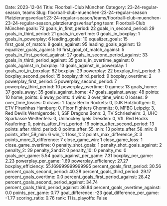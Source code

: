 Date: 2023-12-04
Title: Floorball-Club München
Category: 23-24-regular-season, teams
Slug: floorball-club-muenchen-23-24-regular-season
Platzierungsverlauf:23-24-regular-season/teams/floorball-club-muenchen-23-24-regular-season_platzierungsverlauf.png
team: Floorball-Club München
goals: 72
goals_in_first_period: 22
goals_in_second_period: 29
goals_in_third_period: 21
goals_in_overtime: 0
goals_in_boxplay: 1
goals_in_powerplay: 6
leading_goals: 10
equalizer_goals: 15
first_goal_of_match: 8
goals_against: 95
leading_goals_against: 13
equalizer_goals_against: 16
first_goal_of_match_against: 5
goals_in_first_period_against: 27
goals_in_second_period_against: 33
goals_in_third_period_against: 35
goals_in_overtime_against: 0
goals_against_in_boxplay: 13
goals_against_in_powerplay: 1
goals_not_in_boxplay: 82
boxplay: 29
powerplay: 22
boxplay_first_period: 3
boxplay_second_period: 15
boxplay_third_period: 9
boxplay_overtime: 2
powerplay_first_period: 5
powerplay_second_period: 7
powerplay_third_period: 10
powerplay_overtime: 0
games: 13
goals_home: 37
goals_away: 35
goals_against_home: 47
goals_against_away: 48
points: 10
home_points: 6
away_points: 4
wins: 3
over_time_wins: 0
losses: 9
over_time_losses: 0
draws: 1
Tags:  Berlin Rockets: 0,  DJK Holzbüttgen: 0,  ETV Piranhhas Hamburg: 0,  Floor Fighters Chemnitz: 0,  MFBC Leipzig: 3,  Red Devils Wernigerode: 1,  SSF Dragons Bonn: 3,  TV Schriesheim: 3,  UHC Sparkasse Weißenfels: 0,  Unihockey Igels Dresden: 0,  VfL Red Hocks Kaufering: 0,
points_after_first_period: 16
points_after_second_period: 13
points_after_third_period: 0
points_after_55_min: 13
points_after_58_min: 8
points_after_59_min: 6
win_1: 1
loss_1: 2
points_max_difference_3: 3
points_more_3_difference: 7
close_game_win: 1
close_game_loss: 1
close_game_overtime: 0
penalty_shot_goals: 1
penalty_shot_goals_against: 2
penalty_2: 29
penalty_2and2: 0
penalty_10: 0
penalty_ms: 0
goals_per_game: 5.54
goals_against_per_game: 7.31
boxplay_per_game: 2.23
powerplay_per_game: 1.69
powerplay_efficiency: 27.27
boxplay_efficiency: 55.169999999999995
percent_goals_first_period: 30.56
percent_goals_second_period: 40.28
percent_goals_third_period: 29.17
percent_goals_overtime: 0.0
percent_goals_first_period_against: 28.42
percent_goals_second_period_against: 34.74
percent_goals_third_period_against: 36.84
percent_goals_overtime_against: 0.0
points_per_game: 0.77
goal_difference: -23
goal_difference_per_game: -1.77
scoring_ratio: 0.76
rank: 11
is_playoffs: False
